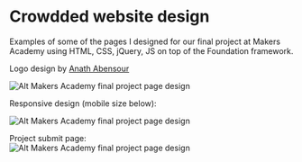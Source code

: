Crowdded website design
=======================

Examples of some of the pages I designed for our final project at Makers Academy using HTML, CSS, jQuery, JS on top of the Foundation framework.

Logo design by [Anath Abensour](https://github.com/anath26)


![Alt Makers Academy final project page design](https://raw2.github.com/GiacomoPatella/giacomopatella.github.io/master/crowdded_project.png " Makers Academy final project page design")  

Responsive design (mobile size below):   

![Alt Makers Academy final project page design](https://raw2.github.com/GiacomoPatella/giacomopatella.github.io/master/crowdded_responsive " Makers Academy final project page design")


Project submit page:  
![Alt Makers Academy final project page design](https://raw2.github.com/GiacomoPatella/giacomopatella.github.io/master/crowdded_project_submit.png " Makers Academy final project page design")
